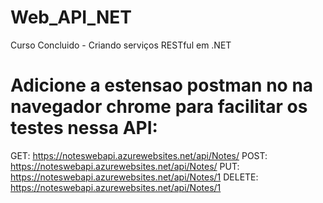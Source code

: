 # Web_API_NET
Curso Concluido - Criando serviços RESTful em .NET

# Adicione a estensao postman no na navegador chrome para facilitar os testes nessa API:
  
  GET: https://noteswebapi.azurewebsites.net/api/Notes/
  POST: https://noteswebapi.azurewebsites.net/api/Notes/
  PUT: https://noteswebapi.azurewebsites.net/api/Notes/1
  DELETE: https://noteswebapi.azurewebsites.net/api/Notes/1
